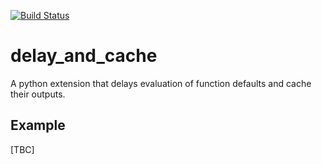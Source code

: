[![Build Status](https://travis-ci.com/shouldsee/delay_and_cache.svg?branch=master)](https://travis-ci.com/shouldsee/delay_and_cache)

# delay_and_cache

A python extension that delays evaluation of function defaults and cache their outputs.

## Example 
[TBC]
